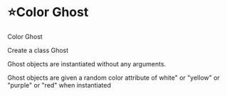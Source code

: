 # :star:Color Ghost

Color Ghost

Create a class Ghost

Ghost objects are instantiated without any arguments.

Ghost objects are given a random color attribute of white" or "yellow" or "purple" or "red" when instantiated